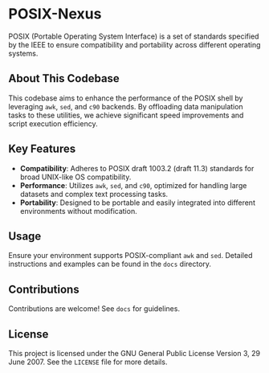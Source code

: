# POSIX-Nexus

POSIX (Portable Operating System Interface) is a set of standards specified by the IEEE to ensure compatibility and portability across different operating systems.

## About This Codebase

This codebase aims to enhance the performance of the POSIX shell by leveraging `awk`, `sed`, and `c90` backends. By offloading data manipulation tasks to these utilities, we achieve significant speed improvements and script execution efficiency.

## Key Features

- **Compatibility**: Adheres to POSIX draft 1003.2 (draft 11.3) standards for broad UNIX-like OS compatibility.
- **Performance**: Utilizes `awk`, `sed`, and `c90`, optimized for handling large datasets and complex text processing tasks.
- **Portability**: Designed to be portable and easily integrated into different environments without modification.

## Usage

Ensure your environment supports POSIX-compliant `awk` and `sed`. Detailed instructions and examples can be found in the `docs` directory.

## Contributions

Contributions are welcome! See `docs` for guidelines.

## License

This project is licensed under the GNU General Public License Version 3, 29 June 2007. See the `LICENSE` file for more details.
